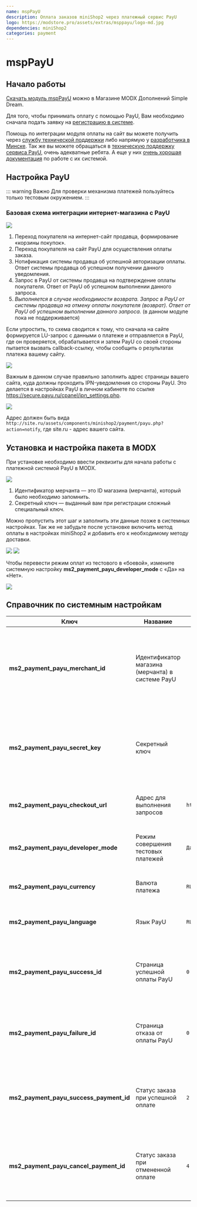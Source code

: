 ```yaml
---
name: mspPayU
description: Оплата заказов miniShop2 через платежный сервис PayU
logo: https://modstore.pro/assets/extras/msppayu/logo-md.jpg
dependencies: miniShop2
categories: payment
---
```


# mspPayU

## Начало работы

[Скачать модуль mspPayU][1] можно в Магазине MODX Дополнений Simple Dream.

Для того, чтобы принимать оплату с помощью PayU, Вам необходимо сначала подать заявку на [регистрацию в системе][2].

Помощь по интеграции модуля оплаты на сайт вы можете получить через [службу технической поддержки][3] либо напрямую у [разработчика в Минске][4]. Так же вы можете обращаться в [техническую поддержку сервиса PayU][5], очень адекватные ребята. А еще у них [очень хорошая документация][6] по работе с их системой.

## Настройка PayU

::: warning Важно
Для проверки механизма платежей пользуйтесь только тестовым окружением.
:::

### Базовая схема интеграции интернет-магазина с PayU

[![](https://file.modx.pro/files/d/9/c/d9c179cafdf0260dfc2575457f9b212as.jpg)](https://file.modx.pro/files/d/9/c/d9c179cafdf0260dfc2575457f9b212a.png)

1. Переход покупателя на интернет-сайт продавца, формирование «корзины покупок».
2. Переход покупателя на сайт PayU для осуществления оплаты заказа.
3. Нотификация системы продавца об успешной авторизации оплаты. Ответ системы продавца об успешном получении данного уведомления.
4. Запрос в PayU от системы продавца на подтверждение оплаты покупателя. Ответ от PayU об успешном выполнении данного запроса.
5. _Выполняется в случае необходимости возврата. Запрос в PayU от системы продавца на отмену оплаты покупателя (возврат). Ответ от PayU об успешном выполнении данного запроса._ (в данном модуле пока не поддерживается)

Если упростить, то схема сводится к тому, что сначала на сайте формируется LU-запрос с данными о платеже и отправляется в PayU, где он проверяется, обрабатывается и затем PayU со своей стороны пытается вызвать callback-ссылку, чтобы сообщить о результатах платежа вашему сайту.

[![](https://file.modx.pro/files/f/c/b/fcb28633348063f0b3a385040dfea9a3s.jpg)](https://file.modx.pro/files/f/c/b/fcb28633348063f0b3a385040dfea9a3.png)

Важным в данном случае правильно заполнить адрес страницы вашего сайта, куда должны проходить IPN-уведомления со стороны PayU. Это делается в настройках PayU в личном кабинете по ссылке <https://secure.payu.ru/cpanel/ipn_settings.php>.

[![](https://file.modx.pro/files/3/c/1/3c1e611a4e694cc324d623a3bc3df77ds.jpg)](https://file.modx.pro/files/3/c/1/3c1e611a4e694cc324d623a3bc3df77d.png)

Адрес должен быть вида `http://site.ru/assets/components/minishop2/payment/payu.php?action=notify`, где site.ru - адрес вашего сайта.

## Установка и настройка пакета в MODX

При установке необходимо ввести реквизиты для начала работы с платежной системой PayU в MODX.

[![](https://file.modx.pro/files/1/a/0/1a088a923675b6d333890e226ad8857fs.jpg)](https://file.modx.pro/files/1/a/0/1a088a923675b6d333890e226ad8857f.png)

1. Идентификатор мерчанта — это ID магазина (мерчанта), который было необходимо запомнить.
2. Секретный ключ — выданный вам при регистрации сложный специальный ключ.

Можно пропустить этот шаг и заполнить эти данные позже в системных настройках.
Так же не забудьте после установке включить метод оплаты в настройках miniShop2 и добавить его к необходимому методу доставки.

[![](https://file.modx.pro/files/5/4/2/5425dfef651c016d41c40825f7889fa6s.jpg)](https://file.modx.pro/files/5/4/2/5425dfef651c016d41c40825f7889fa6.png)
[![](https://file.modx.pro/files/1/7/d/17dfff0b5dd970258ebb129e919aa9bas.jpg)](https://file.modx.pro/files/1/7/d/17dfff0b5dd970258ebb129e919aa9ba.png)

Чтобы перевести режим оплат из тестового в «боевой», измените системную настройку **ms2_payment_payu_developer_mode** с «Да» на «Нет».

[![](https://file.modx.pro/files/4/7/e/47ec11fdda2dfcfa051e2550dc9a455bs.jpg)](https://file.modx.pro/files/4/7/e/47ec11fdda2dfcfa051e2550dc9a455b.png)

## Справочник по системным настройкам

| Ключ                                    | Название                                         | Значение по умолчанию                 | Описание                                                                                                                                            |
|-----------------------------------------|--------------------------------------------------|---------------------------------------|-----------------------------------------------------------------------------------------------------------------------------------------------------|
| **ms2_payment_payu_merchant_id**        | Идентификатор магазина (мерчанта) в системе PayU |                                       | Cодержит уникальный идентификатор магазина (мерчанта). Данный идентификатор создается при регистрации в системе PayU и высылается в письме.         |
| **ms2_payment_payu_secret_key**         | Секретный ключ                                   |                                       | Последовательность случайных символов, выдается при регистрации. Участвует в формировании электронной подписи и используется для проверки платежей. |
| **ms2_payment_payu_checkout_url**       | Адрес для выполнения запросов                    | `https://secure.payu.ru/order/lu.php` | Адрес, куда будет отправляться пользователь для выполнения оплаты заказа.                                                                           |
| **ms2_payment_payu_developer_mode**     | Режим совершения тестовых платежей               | `Да`                                  | При значении "Да", все запросы оплаты будут отправляться на тестовую среду обработки платежей PayU.                                                 |
| **ms2_payment_payu_currency**           | Валюта платежа                                   | `RUB`                                 | Буквенный трехзначный код валюты согласно [ISO 4217][7].                                                                                            |
| **ms2_payment_payu_language**           | Язык PayU                                        | `RU`                                  | Двухбуквенный код языка, на котором следует показывать сайт PayU при оплате.                                                                        |
| **ms2_payment_payu_success_id**         | Страница успешной оплаты PayU                    | `0`                                   | Пользователь будет отправлен на эту страницу после завершения оплаты. Рекомендуется указать id страницы с корзиной, для вывода заказа.              |
| **ms2_payment_payu_failure_id**         | Страница отказа от оплаты PayU                   | `0`                                   | Пользователь будет отправлен на эту страницу при неудачной оплате. Рекомендуется указать id страницы с корзиной, для вывода заказа                  |
| **ms2_payment_payu_success_payment_id** | Статус заказа при успешной оплате                | `2`                                   | При успешной оплате заказа ему будет установлен указанный номер статуса. Сами статусы редактируются в настройках miniShop2.                         |
| **ms2_payment_payu_cancel_payment_id**  | Статус заказа при отмененной оплате              | `4`                                   | При отмене оплаты заказа ему будет установлен указанный номер статуса. Сами статусы редактируются в настройках miniShop2.                           |

[1]: https://store.simpledream.ru/packages/ecommerce/msppayu.html
[2]: http://payu.ru/dlya-biznesa/podklyuchitsya/?utm_source=payu-bottom
[3]: https://store.simpledream.ru/cabinet/tickets/
[4]: http://klimchuk.by/about.html
[5]: http://payu.ru/o-nas/kontakty/
[6]: http://payu-api.ru/pages/viewpage.action?pageId=589827
[7]: http://www.iso.org/iso/home/standards/currency_codes.htm
